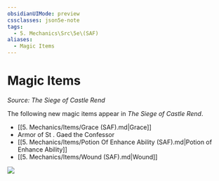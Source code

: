 ```yaml
---
obsidianUIMode: preview
cssclasses: json5e-note
tags:
  - 5. Mechanics\Src\5e\(SAF)
aliases:
  - Magic Items
---
```

# Magic Items
*Source: The Siege of Castle Rend* 

The following new magic items appear in *The Siege of Castle Rend*.

- [[5. Mechanics/Items/Grace (SAF).md\|Grace]]  
- Armor of St . Gaed the Confessor  
- [[5. Mechanics/Items/Potion Of Enhance Ability (SAF).md\|Potion of Enhance Ability]]  
- [[5. Mechanics/Items/Wound (SAF).md\|Wound]]  

![](https://raw.githubusercontent.com/TheGiddyLimit/homebrew/master/_img/SaF/socr-magic-items.webp#center)
